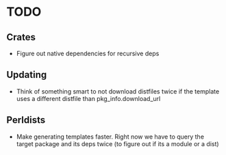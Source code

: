 # TODO

## Crates
* Figure out native dependencies for recursive deps

## Updating
* Think of something smart to not download distfiles twice if the template uses a different distfile than pkg_info.download_url

## Perldists
* Make generating templates faster. Right now we have to query the target package and its deps twice (to figure out if its a module or a dist)